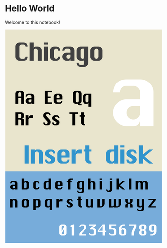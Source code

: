 # Hello World

Welcome to this notebook!

<img src="https://raw.githubusercontent.com/schu/notebook/main/demo/chicago-typeface-spec.png" width="512">
